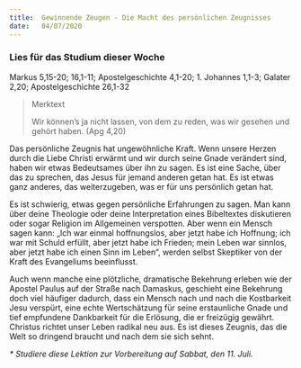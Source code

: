 ```yaml
---
title:  Gewinnende Zeugen - Die Macht des persönlichen Zeugnisses
date:   04/07/2020
---
```


### Lies für das Studium dieser Woche
Markus 5,15-20; 16,1-11; Apostelgeschichte 4,1-20; 1. Johannes 1,1-3; Galater 2,20; Apostelgeschichte 26,1-32

> <p>Merktext</p>
> Wir können’s ja nicht lassen, von dem zu reden, was wir gesehen und gehört haben. (Apg 4,20)

Das persönliche Zeugnis hat ungewöhnliche Kraft. Wenn unsere Herzen durch die Liebe Christi erwärmt und wir durch seine Gnade verändert sind, haben wir etwas Bedeutsames über ihn zu sagen. Es ist eine Sache, über das zu sprechen, das Jesus für jemand anderen getan hat. Es ist etwas ganz anderes, das weiterzugeben, was er für uns persönlich getan hat.

Es ist schwierig, etwas gegen persönliche Erfahrungen zu sagen. Man kann über deine Theologie oder deine Interpretation eines Bibeltextes diskutieren oder sogar Religion im Allgemeinen verspotten. Aber wenn ein Mensch sagen kann: „Ich war einmal hoffnungslos, aber jetzt habe ich Hoffnung; ich war mit Schuld erfüllt, aber jetzt habe ich Frieden; mein Leben war sinnlos, aber jetzt habe ich einen Sinn im Leben“, werden selbst Skeptiker von der Kraft des Evangeliums beeinflusst.

Auch wenn manche eine plötzliche, dramatische Bekehrung erleben wie der Apostel Paulus auf der Straße nach Damaskus, geschieht eine Bekehrung doch viel häufiger dadurch, dass ein Mensch nach und nach die Kostbarkeit Jesu verspürt, eine echte Wertschätzung für seine erstaunliche Gnade und tief empfundene Dankbarkeit für die Erlösung, die er freizügig gewährt. Christus richtet unser Leben radikal neu aus. Es ist dieses Zeugnis, das die Welt so dringend braucht und nach dem sie sich sehnt.

_* Studiere diese Lektion zur Vorbereitung auf Sabbat, den 11. Juli._
